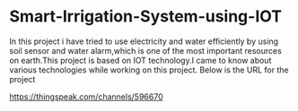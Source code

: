 # Smart-Irrigation-System-using-IOT
In this project i have tried to use electricity and water efficiently by using soil sensor and water alarm,which is one of the most important resources on earth.This project is based on IOT technology.I came to know about various technologies while working on this project. Below is the URL for the project

https://thingspeak.com/channels/596670
